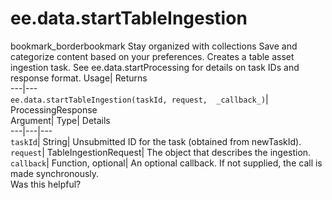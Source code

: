  
#  ee.data.startTableIngestion
bookmark_borderbookmark Stay organized with collections  Save and categorize content based on your preferences.
Creates a table asset ingestion task. 
See ee.data.startProcessing for details on task IDs and response format.
Usage| Returns  
---|---  
`ee.data.startTableIngestion(taskId, request,  _callback_)`| ProcessingResponse  
Argument| Type| Details  
---|---|---  
`taskId`| String| Unsubmitted ID for the task (obtained from newTaskId).  
`request`| TableIngestionRequest| The object that describes the ingestion.  
`callback`| Function, optional| An optional callback. If not supplied, the call is made synchronously.  
Was this helpful?

